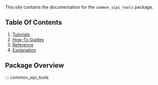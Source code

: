 <!--
SPDX-FileCopyrightText: 2025 Yansheng Wang <ywang889@gmail.com>

SPDX-License-Identifier: Apache-2.0
-->

This site contains the documentation for the `common_sipi_tools` package.

## Table Of Contents

1. [Tutorials](tutorials.md)
2. [How-To Guides](how_to_guides.md)
3. [Reference](reference.md)
4. [Explanation](explanation.md)

## Package Overview

::: common_sipi_tools
